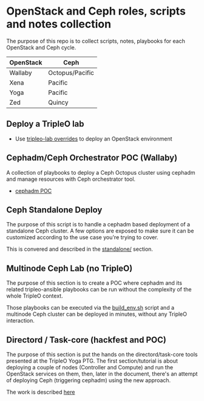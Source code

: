 # OpenStack and Ceph roles, scripts and notes collection

The purpose of this repo is to collect scripts, notes, playbooks
for each OpenStack and Ceph cycle.

| OpenStack    | Ceph           |
|--------------|-----------------
| Wallaby      | Octopus/Pacific|
| Xena         | Pacific        |
| Yoga         | Pacific        |
| Zed          | Quincy         |


## Deploy a TripleO lab

- Use [tripleo-lab overrides](tripleo-lab) to deploy an OpenStack environment

## Cephadm/Ceph Orchestrator POC (Wallaby)

A collection of playbooks to deploy a Ceph Octopus cluster using cephadm and
manage resources with Ceph orchestrator tool.

- [cephadm POC](doc/cephadm_poc.md)


## Ceph Standalone Deploy

The purpose of this script is to handle a cephadm based deployment of a standalone Ceph cluster.
A few options are exposed to make sure it can be customized according to the use case you're trying
to cover.

This is convered and described in the [standalone/](https://github.com/fmount/tripleo-xena/tree/master/standalone)
section.


## Multinode Ceph Lab (no TripleO)

The purpose of this section is to create a POC where cephadm and its related tripleo-ansible
playbooks can be run without the complexity of the whole TripleO context.

Those playbooks can be executed via the [build_env.sh](https://github.com/fmount/tripleo-xena/tree/master/cephadm_deploy)
script and a multinode Ceph cluster can be deployed in minutes, without any TripleO interaction.


## Directord / Task-core (hackfest and POC)

The purpose of this section is put the hands on the directord/task-core tools presented
at the TripleO Yoga PTG.
The first section/tutorial is about deploying a couple of nodes (Controller and Compute)
and run the OpenStack services on them, then, later in the document, there's an attempt
of deploying Ceph (triggering cephadm) using the new approach.

The work is described [here](https://github.com/fmount/tripleo-xena/tree/master/directord)
